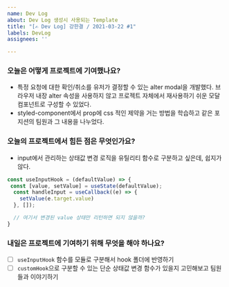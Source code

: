 ```yaml
---
name: Dev Log
about: Dev Log 생성시 사용되는 Template
title: "[✍️ Dev Log] 강한결 / 2021-03-22 #1"
labels: DevLog
assignees: ''

---
```


### 오늘은 어떻게 프로젝트에 기여했나요?
* 특정 요청에 대한 확인/취소를 유저가 결정할 수 있는 alter modal을 개발했다. 브라우저 내장 alter 속성을 사용하지 않고 프로젝트 자체에서 재사용하기 쉬운 모달 컴포넌트로 구성할 수 있었다.
* styled-component에서 prop에 css 적인 제약을 거는 방법을 학습하고 같은 포지션의 팀원과 그 내용을 나누었다.

### 오늘의 프로젝트에서 힘든 점은 무엇인가요?
* input에서 관리하는 상태값 변경 로직을 유틸리티 함수로 구분하고 싶은데, 쉽지가 않다.

```js
const useInputHook = (defaultValue) => {
 const [value, setValue] = useState(defaultValue);
  const handleInput = useCallback((e) => {
    setValue(e.target.value)
  }, []);

  // 여기서 변경된 value 상태만 리턴하면 되지 않을까?
}
```
 
### 내일은 프로젝트에 기여하기 위해 무엇을 해야 하나요?
* [ ]  `useInputHook` 함수를 모듈로 구분해서 hook 폴더에 반영하기
* [ ]  `customHook`으로 구분할 수 있는 단순 상태값 변경 함수가 있을지 고민해보고 팀원들과 이야기하기
